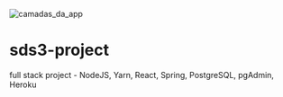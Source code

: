 ![camadas_da_app](https://user-images.githubusercontent.com/75916566/117543236-d0454580-b013-11eb-887f-b8451dee4993.png)
# sds3-project
full stack project - NodeJS, Yarn, React, Spring, PostgreSQL, pgAdmin, Heroku
